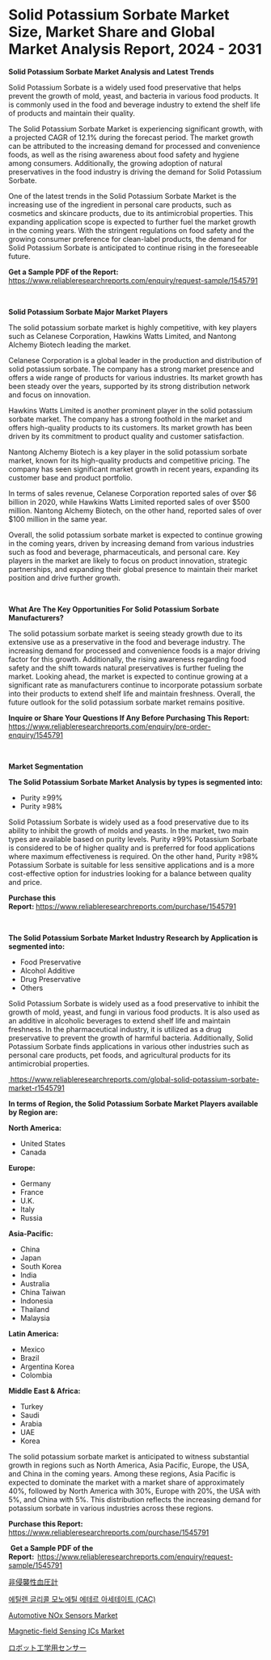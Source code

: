 <p><h1>Solid Potassium Sorbate Market Size, Market Share and Global Market Analysis Report, 2024 - 2031</h1></p><p><strong>Solid Potassium Sorbate Market Analysis and Latest Trends</strong></p>
<p><p>Solid Potassium Sorbate is a widely used food preservative that helps prevent the growth of mold, yeast, and bacteria in various food products. It is commonly used in the food and beverage industry to extend the shelf life of products and maintain their quality.</p><p>The Solid Potassium Sorbate Market is experiencing significant growth, with a projected CAGR of 12.1% during the forecast period. The market growth can be attributed to the increasing demand for processed and convenience foods, as well as the rising awareness about food safety and hygiene among consumers. Additionally, the growing adoption of natural preservatives in the food industry is driving the demand for Solid Potassium Sorbate.</p><p>One of the latest trends in the Solid Potassium Sorbate Market is the increasing use of the ingredient in personal care products, such as cosmetics and skincare products, due to its antimicrobial properties. This expanding application scope is expected to further fuel the market growth in the coming years. With the stringent regulations on food safety and the growing consumer preference for clean-label products, the demand for Solid Potassium Sorbate is anticipated to continue rising in the foreseeable future.</p></p>
<p><strong>Get a Sample PDF of the Report:&nbsp;</strong> <a href="https://www.reliableresearchreports.com/enquiry/request-sample/1545791">https://www.reliableresearchreports.com/enquiry/request-sample/1545791</a></p>
<p>&nbsp;</p>
<p><strong>Solid Potassium Sorbate Major Market Players</strong></p>
<p><p>The solid potassium sorbate market is highly competitive, with key players such as Celanese Corporation, Hawkins Watts Limited, and Nantong Alchemy Biotech leading the market.</p><p>Celanese Corporation is a global leader in the production and distribution of solid potassium sorbate. The company has a strong market presence and offers a wide range of products for various industries. Its market growth has been steady over the years, supported by its strong distribution network and focus on innovation.</p><p>Hawkins Watts Limited is another prominent player in the solid potassium sorbate market. The company has a strong foothold in the market and offers high-quality products to its customers. Its market growth has been driven by its commitment to product quality and customer satisfaction.</p><p>Nantong Alchemy Biotech is a key player in the solid potassium sorbate market, known for its high-quality products and competitive pricing. The company has seen significant market growth in recent years, expanding its customer base and product portfolio.</p><p>In terms of sales revenue, Celanese Corporation reported sales of over $6 billion in 2020, while Hawkins Watts Limited reported sales of over $500 million. Nantong Alchemy Biotech, on the other hand, reported sales of over $100 million in the same year.</p><p>Overall, the solid potassium sorbate market is expected to continue growing in the coming years, driven by increasing demand from various industries such as food and beverage, pharmaceuticals, and personal care. Key players in the market are likely to focus on product innovation, strategic partnerships, and expanding their global presence to maintain their market position and drive further growth.</p></p>
<p>&nbsp;</p>
<p><strong>What Are The Key Opportunities For Solid Potassium Sorbate Manufacturers?</strong></p>
<p><p>The solid potassium sorbate market is seeing steady growth due to its extensive use as a preservative in the food and beverage industry. The increasing demand for processed and convenience foods is a major driving factor for this growth. Additionally, the rising awareness regarding food safety and the shift towards natural preservatives is further fueling the market. Looking ahead, the market is expected to continue growing at a significant rate as manufacturers continue to incorporate potassium sorbate into their products to extend shelf life and maintain freshness. Overall, the future outlook for the solid potassium sorbate market remains positive.</p></p>
<p><strong>Inquire or Share Your Questions If Any Before Purchasing This Report:</strong> <a href="https://www.reliableresearchreports.com/enquiry/pre-order-enquiry/1545791">https://www.reliableresearchreports.com/enquiry/pre-order-enquiry/1545791</a></p>
<p>&nbsp;</p>
<p><strong>Market Segmentation</strong></p>
<p><strong>The Solid Potassium Sorbate Market Analysis by types is segmented into:</strong></p>
<p><ul><li>Purity ≥99%</li><li>Purity ≥98%</li></ul></p>
<p><p>Solid Potassium Sorbate is widely used as a food preservative due to its ability to inhibit the growth of molds and yeasts. In the market, two main types are available based on purity levels. Purity ≥99% Potassium Sorbate is considered to be of higher quality and is preferred for food applications where maximum effectiveness is required. On the other hand, Purity ≥98% Potassium Sorbate is suitable for less sensitive applications and is a more cost-effective option for industries looking for a balance between quality and price.</p></p>
<p><strong>Purchase this Report:&nbsp;</strong><a href="https://www.reliableresearchreports.com/purchase/1545791">https://www.reliableresearchreports.com/purchase/1545791</a></p>
<p>&nbsp;</p>
<p><strong>The Solid Potassium Sorbate Market Industry Research by Application is segmented into:</strong></p>
<p><ul><li>Food Preservative</li><li>Alcohol Additive</li><li>Drug Preservative</li><li>Others</li></ul></p>
<p><p>Solid Potassium Sorbate is widely used as a food preservative to inhibit the growth of mold, yeast, and fungi in various food products. It is also used as an additive in alcoholic beverages to extend shelf life and maintain freshness. In the pharmaceutical industry, it is utilized as a drug preservative to prevent the growth of harmful bacteria. Additionally, Solid Potassium Sorbate finds applications in various other industries such as personal care products, pet foods, and agricultural products for its antimicrobial properties.</p></p>
<p><a href="https://www.reliableresearchreports.com/global-solid-potassium-sorbate-market-r1545791">&nbsp;https://www.reliableresearchreports.com/global-solid-potassium-sorbate-market-r1545791</a></p>
<p><strong>In terms of Region, the Solid Potassium Sorbate Market Players available by Region are:</strong></p>
<p>
    <p> <strong> North America: </strong>
        <ul>
            <li>United States</li>
            <li>Canada</li>
        </ul>
        </p> 
    <p> <strong> Europe: </strong>
        <ul>
            <li>Germany</li>
            <li>France</li>
            <li>U.K.</li>
            <li>Italy</li>
            <li>Russia</li>
        </ul>
        </p> 
    <p> <strong> Asia-Pacific: </strong>
        <ul>
            <li>China</li>
            <li>Japan</li>
            <li>South Korea</li>
            <li>India</li>
            <li>Australia</li>
            <li>China Taiwan</li>
            <li>Indonesia</li>
            <li>Thailand</li>
            <li>Malaysia</li>
        </ul>
        </p> 
    <p> <strong> Latin America: </strong>
        <ul>
            <li>Mexico</li>
            <li>Brazil</li>
            <li>Argentina Korea</li>
            <li>Colombia</li>
        </ul>
        </p> 
    <p> <strong> Middle East & Africa: </strong>
        <ul>
            <li>Turkey</li>
            <li>Saudi</li>
            <li>Arabia</li>
            <li>UAE</li>
            <li>Korea</li>
        </ul>
    </p>
    </p>
<p><p>The solid potassium sorbate market is anticipated to witness substantial growth in regions such as North America, Asia Pacific, Europe, the USA, and China in the coming years. Among these regions, Asia Pacific is expected to dominate the market with a market share of approximately 40%, followed by North America with 30%, Europe with 20%, the USA with 5%, and China with 5%. This distribution reflects the increasing demand for potassium sorbate in various industries across these regions.</p></p>
<p><strong>Purchase this Report: </strong><a href="https://www.reliableresearchreports.com/purchase/1545791">https://www.reliableresearchreports.com/purchase/1545791</a></p>
<p>&nbsp;<strong>Get a Sample PDF of the Report:&nbsp;&nbsp;</strong><a href="https://www.reliableresearchreports.com/enquiry/request-sample/1545791">https://www.reliableresearchreports.com/enquiry/request-sample/1545791</a></p>
<p><strong></strong></p>
<p><p><a href="https://github.com/BoydYundt1/Market-Research-Report-List-1/blob/main/5974894151096.md">非侵襲性血圧計</a></p><p><a href="https://github.com/plelbej847484502/Market-Research-Report-List-2/blob/main/4551519161031.md">에틸렌 글리콜 모노에틸 에테르 아세테이트 (CAC)</a></p><p><a href="https://github.com/Paul14Anderson63/Market-Research-Report-List-4/blob/main/automotive-nox-sensors-market.md">Automotive NOx Sensors Market</a></p><p><a href="https://github.com/mabutironaldo/Market-Research-Report-List-5/blob/main/magnetic-field-sensing-ics-market.md">Magnetic-field Sensing ICs Market</a></p><p><a href="https://github.com/dathomson6534/Market-Research-Report-List-1/blob/main/1819387151095.md">ロボット工学用センサー</a></p></p>